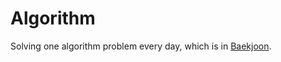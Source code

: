 # Algorithm

Solving one algorithm problem every day, which is in [Baekjoon](https://www.acmicpc.net/).
